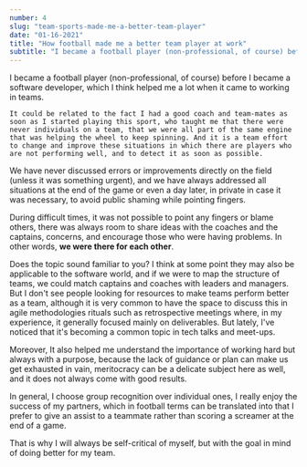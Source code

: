 ```yaml
---
number: 4
slug: "team-sports-made-me-a-better-team-player"
date: "01-16-2021"
title: "How football made me a better team player at work"
subtitle: "I became a football player (non-professional, of course) before I became a software developer, which I think helped me a lot when it came to working in teams."
---
```


I became a football player (non-professional, of course) before I became a software developer, which I think helped me a lot when it came to working in teams.

    It could be related to the fact I had a good coach and team-mates as soon as I started playing this sport, who taught me that there were never individuals on a team, that we were all part of the same engine that was helping the wheel to keep spinning. And it is a team effort to change and improve these situations in which there are players who are not performing well, and to detect it as soon as possible.

We have never discussed errors or improvements directly on the field (unless it was something urgent), and we have always addressed all situations at the end of the game or even a day later, in private in case it was necessary, to avoid public shaming while pointing fingers.

During difficult times, it was not possible to point any fingers or blame others, there was always room to share ideas with the coaches and the captains, concerns, and encourage those who were having problems. In other words, **we were there for each other**.

Does the topic sound familiar to you? I think at some point they may also be applicable to the software world, and if we were to map the structure of teams, we could match captains and coaches with leaders and managers. But I don't see people looking for resources to make teams perform better as a team, although it is very common to have the space to discuss this in agile methodologies rituals such as retrospective meetings where, in my experience, it generally focused mainly on deliverables. But lately, I've noticed that it's becoming a common topic in tech talks and meet-ups.

Moreover, It also helped me understand the importance of working hard but always with a purpose, because the lack of guidance or plan can make us get exhausted in vain, meritocracy can be a delicate subject here as well, and it does not always come with good results.

In general, I choose group recognition over individual ones, I really enjoy the success of my partners, which in football terms can be translated into that I prefer to give an assist to a teammate rather than scoring a screamer at the end of a game.

That is why I will always be self-critical of myself, but with the goal in mind of doing better for my team.
